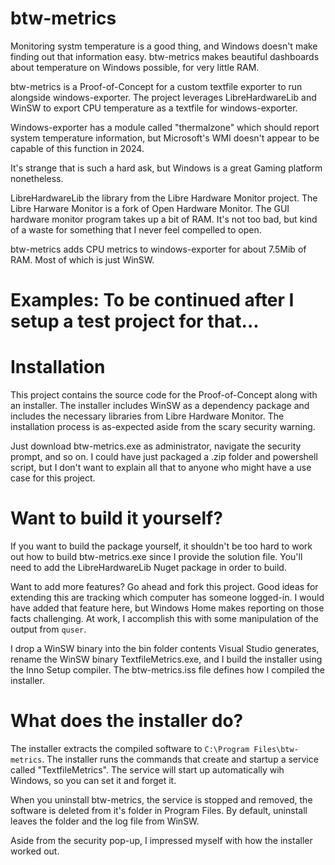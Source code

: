 # btw-metrics
Monitoring systm temperature is a good thing, and Windows doesn't make finding
out that information easy. btw-metrics makes beautiful dashboards about temperature
on Windows possible, for very little RAM.

btw-metrics is a Proof-of-Concept for a custom textfile exporter to run alongside
windows-exporter. The project leverages LibreHardwareLib and WinSW to export CPU 
temperature as a textfile for windows-exporter.

Windows-exporter has a module called "thermalzone" which should report
system temperature information, but Microsoft's WMI doesn't appear to be capable of
this function in 2024.

It's strange that is such a hard ask, but Windows is a great Gaming platform nonetheless.

LibreHardwareLib the library from the Libre Hardware Monitor project. The Libre
Harware Monitor is a fork of Open Hardware Monitor. The GUI hardware monitor program
takes up a bit of RAM. It's not too bad, but kind of a waste for something that I
never feel compelled to open.

btw-metrics adds CPU metrics to windows-exporter for about 7.5Mib of RAM. Most of
which is just WinSW.

# Examples: To be continued after I setup a test project for that...

# Installation
This project contains the source code for the Proof-of-Concept along with an installer.
The installer includes WinSW as a dependency package and includes the necessary libraries
from Libre Hardware Monitor. The installation process is as-expected aside from the scary
security warning.

Just download btw-metrics.exe as administrator, navigate the security prompt, and so on.
I could have just packaged a .zip folder and powershell script, but I don't want to
explain all that to anyone who might have a use case for this project.

# Want to build it yourself?
If you want to build the package yourself, it shouldn't be too hard to work out how to build
btw-metrics.exe since I provide the solution file. You'll need to add the LibreHardwareLib
Nuget package in order to build.

Want to add more features? Go ahead and fork this project. Good ideas for extending this are
tracking which computer has someone logged-in. I would have added that feature here, but
Windows Home makes reporting on those facts challenging. At work, I accomplish this with
some manipulation of the output from `quser`.

I drop a WinSW binary into the bin folder contents Visual Studio generates, rename the WinSW
binary TextfileMetrics.exe, and I build the installer using the Inno Setup compiler. 
The btw-metrics.iss file defines how I compiled the installer. 

# What does the installer do?
The installer extracts the compiled software to `C:\Program Files\btw-metrics`. The installer
runs the commands that create and startup a service called "TextfileMetrics". The service
will start up automatically wih Windows, so you can set it and forget it.

When you uninstall btw-metrics, the service is stopped and removed,  the software is deleted from
it's folder in Program Files. By default, uninstall leaves the folder and the log file from
WinSW.

Aside from the security pop-up, I impressed myself with how the installer worked out.

